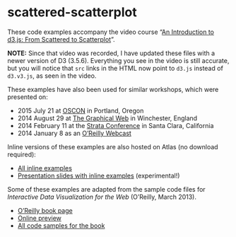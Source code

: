 # scattered-scatterplot

These code examples accompany the video course “[An Introduction to d3.js: From Scattered to Scatterplot](http://shop.oreilly.com/product/110000632.do)”.

**NOTE:** Since that video was recorded, I have updated these files with a newer version of D3 (3.5.6).  Everything you see in the video is still accurate, but you will notice that `src` links in the HTML now point to `d3.js` instead of `d3.v3.js`, as seen in the video.

These examples have also been used for similar workshops, which were presented on:

- 2015 July 21 at [OSCON](http://www.oscon.com/open-source-2015/public/schedule/detail/42458) in Portland, Oregon
- 2014 August 29 at [The Graphical Web](http://graphicalweb.org/2014/) in Winchester, England
- 2014 February 11 at the [Strata Conference](http://strataconf.com/strata2014/public/schedule/detail/32866) in Santa Clara, California
- 2014 January 8 as an [O’Reilly Webcast](http://oreillynet.com/pub/e/2952)

Inline versions of these examples are also hosted on Atlas (no download required):

- [All inline examples](http://chimera.labs.oreilly.com/books/1234000002001/ch01.html)
- [Presentation slides with inline examples](http://scatteredtoscatterplot.strataconf.com) (experimental!)

Some of these examples are adapted from the sample code files for *Interactive Data Visualization for the Web* (O’Reilly, March 2013).

- [O’Reilly book page](http://shop.oreilly.com/product/0636920026938.do)
- [Online preview](http://chimera.labs.oreilly.com/books/1230000000345/)
- [All code samples for the book](https://github.com/alignedleft/d3-book)

